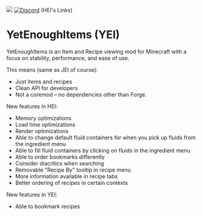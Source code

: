 [![](http://cf.way2muchnoise.eu/full_557549_downloads.svg)](https://www.curseforge.com/minecraft/mc-mods/had-enough-items) [![Discord](https://img.shields.io/discord/926486493562814515.svg?colorB=7289DA&logo=data:image/png;base64,iVBORw0KGgoAAAANSUhEUgAAAHYAAABWAgMAAABnZYq0AAAACVBMVEUAAB38%2FPz%2F%2F%2F%2Bm8P%2F9AAAAAXRSTlMAQObYZgAAAAFiS0dEAIgFHUgAAAAJcEhZcwAACxMAAAsTAQCanBgAAAAHdElNRQfhBxwQJhxy2iqrAAABoElEQVRIx7WWzdGEIAyGgcMeKMESrMJ6rILZCiiBg4eYKr%2Fd1ZAfgXFm98sJfAyGNwno3G9sLucgYGpQ4OGVRxQTREMDZjF7ILSWjoiHo1n%2BE03Aw8p7CNY5IhkYd%2F%2F6MtO3f8BNhR1QWnarCH4tr6myl0cWgUVNcfMcXACP1hKrGMt8wcAyxide7Ymcgqale7hN6846uJCkQxw6GG7h2MH4Czz3cLqD1zHu0VOXMfZjHLoYvsdd0Q7ZvsOkafJ1P4QXxrWFd14wMc60h8JKCbyQvImzlFjyGoZTKzohwWR2UzSONHhYXBQOaKKsySsahwGGDnb%2FiYPJw22sCqzirSULYy1qtHhXGbtgrM0oagBV4XiTJok3GoLoDNH8ooTmBm7ZMsbpFzi2bgPGoXWXME6XT%2BRJ4GLddxJ4PpQy7tmfoU2HPN6cKg%2BledKHBKlF8oNSt5w5g5o8eXhu1IOlpl5kGerDxIVT%2BztzKepulD8utXqpChamkzzuo7xYGk%2FkpSYuviLXun5bzdRf0Krejzqyz7Z3p0I1v2d6HmA07dofmS48njAiuMgAAAAASUVORK5CYII%3D)](https://discord.gg/f2K4aSpG4F) (HEI's Links)

# YetEnoughItems (YEI)
YetEnoughItems is an Item and Recipe viewing mod for Minecraft with a focus on stability, performance, and ease of use.

This means (same as JEI of course):
 * Just items and recipes
 * Clean API for developers
 * Not a coremod – no dependencies other than Forge.
 
 New features in HEI:
 * Memory optimizations
 * Load time optimizations
 * Render optimizations
 * Able to change default fluid containers for when you pick up fluids from the ingredient menu
 * Able to fill fluid containers by clicking on fluids in the ingredient menu
 * Able to order bookmarks differently
 * Consider diacritics when searching
 * Removable "Recipe By" tooltip in recipe menu
 * More information available in recipe tabs
 * Better ordering of recipes in certain contexts

 New features in YEI:
 * Able to bookmark recipes
